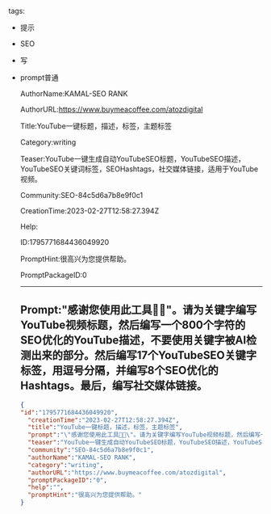   tags: 
- 提示
- SEO
- 写
- prompt普通

  AuthorName:KAMAL-SEO RANK

  AuthorURL:https://www.buymeacoffee.com/atozdigital

  Title:YouTube一键标题，描述，标签，主题标签

  Category:writing

  Teaser:YouTube一键生成自动YouTubeSEO标题，YouTubeSEO描述，YouTubeSEO关键词标签，SEOHashtags，社交媒体链接，适用于YouTube视频。

  Community:SEO-84c5d6a7b8e9f0c1

  CreationTime:2023-02-27T12:58:27.394Z

  Help:

  ID:1795771684436049920

  PromptHint:很高兴为您提供帮助。

  PromptPackageID:0

  ---

  ## Prompt:"感谢您使用此工具🌷🌷"。请为关键字编写YouTube视频标题，然后编写一个800个字符的SEO优化的YouTube描述，不要使用关键字被AI检测出来的部分。然后编写17个YouTubeSEO关键字标签，用逗号分隔，并编写8个SEO优化的Hashtags。最后，编写社交媒体链接。

  ```json
  {
  "id":"1795771684436049920",
    "creationTime":"2023-02-27T12:58:27.394Z",
    "title":"YouTube一键标题，描述，标签，主题标签",
    "prompt":"\"感谢您使用此工具🌷🌷\"。请为关键字编写YouTube视频标题，然后编写一个800个字符的SEO优化的YouTube描述，不要使用关键字被AI检测出来的部分。然后编写17个YouTubeSEO关键字标签，用逗号分隔，并编写8个SEO优化的Hashtags。最后，编写社交媒体链接。",
    "teaser":"YouTube一键生成自动YouTubeSEO标题，YouTubeSEO描述，YouTubeSEO关键词标签，SEOHashtags，社交媒体链接，适用于YouTube视频。",
    "community":"SEO-84c5d6a7b8e9f0c1",
    "authorName":"KAMAL-SEO RANK",
    "category":"writing",
    "authorURL":"https://www.buymeacoffee.com/atozdigital",
    "promptPackageID":"0",
    "help":"",
    "promptHint":"很高兴为您提供帮助。"
  }
  ```
